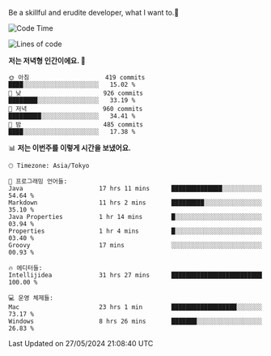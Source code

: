 Be a skillful and erudite developer, what I want to.👶

<!--START_SECTION:waka-->
![Code Time](http://img.shields.io/badge/Code%20Time-849%20hrs%2056%20mins-blue)

![Lines of code](https://img.shields.io/badge/%EC%A0%80%EB%8A%94%20%EC%97%AC%ED%83%9C%EA%B9%8C%EC%A7%80%20-2.1%20million%20%EC%A4%84%EC%9D%98%20%EC%BD%94%EB%93%9C%EB%A5%BC%20%EC%9E%91%EC%84%B1%ED%96%88%EC%96%B4%EC%9A%94.-blue)

**저는 저녁형 인간이에요. 🦉** 

```text
🌞 아침                     419 commits         ████░░░░░░░░░░░░░░░░░░░░░   15.02 % 
🌆 낮　                     926 commits         ████████░░░░░░░░░░░░░░░░░   33.19 % 
🌃 저녁                     960 commits         █████████░░░░░░░░░░░░░░░░   34.41 % 
🌙 밤　                     485 commits         ████░░░░░░░░░░░░░░░░░░░░░   17.38 % 
```


📊 **저는 이번주를 이렇게 시간을 보냈어요.** 

```text
🕑︎ Timezone: Asia/Tokyo

💬 프로그래밍 언어들: 
Java                     17 hrs 11 mins      ██████████████░░░░░░░░░░░   54.64 % 
Markdown                 11 hrs 2 mins       █████████░░░░░░░░░░░░░░░░   35.10 % 
Java Properties          1 hr 14 mins        █░░░░░░░░░░░░░░░░░░░░░░░░   03.94 % 
Properties               1 hr 4 mins         █░░░░░░░░░░░░░░░░░░░░░░░░   03.40 % 
Groovy                   17 mins             ░░░░░░░░░░░░░░░░░░░░░░░░░   00.93 % 

🔥 에디터들: 
Intellijidea             31 hrs 27 mins      █████████████████████████   100.00 % 

💻 운영 체제들: 
Mac                      23 hrs 1 min        ██████████████████░░░░░░░   73.17 % 
Windows                  8 hrs 26 mins       ███████░░░░░░░░░░░░░░░░░░   26.83 % 
```


 Last Updated on 27/05/2024 21:08:40 UTC
<!--END_SECTION:waka-->
